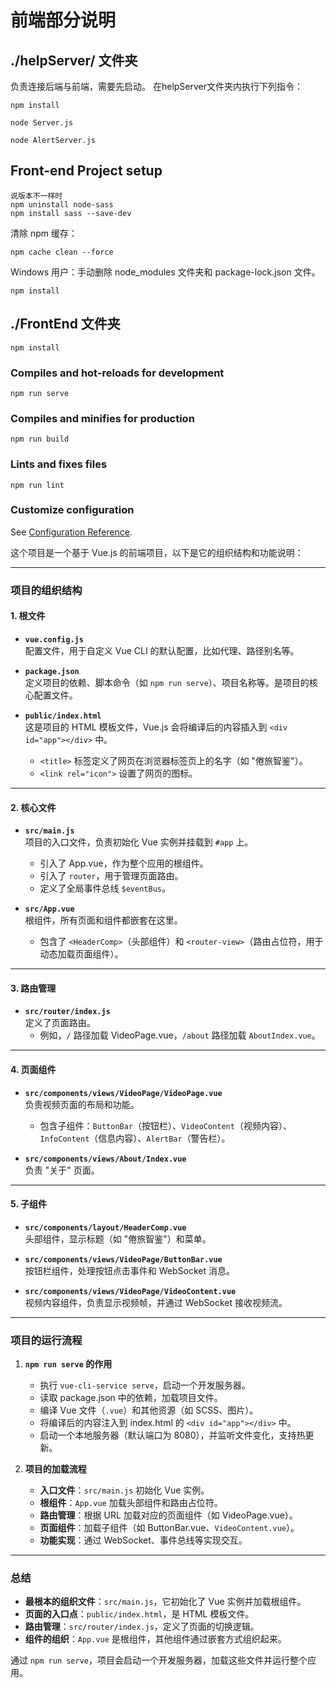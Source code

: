 # 前端部分说明

## ./helpServer/ 文件夹
负责连接后端与前端，需要先启动。
在helpServer文件夹内执行下列指令：
```
npm install

node Server.js

node AlertServer.js
```

## Front-end Project setup
```
说版本不一样时
npm uninstall node-sass
npm install sass --save-dev
```
清除 npm 缓存：
```
npm cache clean --force
```
Windows 用户：手动删除 node_modules 文件夹和 package-lock.json 文件。

```
npm install
```

## ./FrontEnd 文件夹
```
npm install
```

### Compiles and hot-reloads for development
```
npm run serve
```

### Compiles and minifies for production
```
npm run build
```

### Lints and fixes files
```
npm run lint
```

### Customize configuration
See [Configuration Reference](https://cli.vuejs.org/config/).

这个项目是一个基于 Vue.js 的前端项目，以下是它的组织结构和功能说明：

---

### **项目的组织结构**
#### 1. **根文件**
- **`vue.config.js`**  
  配置文件，用于自定义 Vue CLI 的默认配置，比如代理、路径别名等。

- **`package.json`**  
  定义项目的依赖、脚本命令（如 `npm run serve`）、项目名称等。是项目的核心配置文件。

- **`public/index.html`**  
  这是项目的 HTML 模板文件，Vue.js 会将编译后的内容插入到 `<div id="app"></div>` 中。  
  - `<title>` 标签定义了网页在浏览器标签页上的名字（如 "倦旅智鉴"）。
  - `<link rel="icon">` 设置了网页的图标。

---

#### 2. **核心文件**
- **`src/main.js`**  
  项目的入口文件，负责初始化 Vue 实例并挂载到 `#app` 上。  
  - 引入了 App.vue，作为整个应用的根组件。
  - 引入了 `router`，用于管理页面路由。
  - 定义了全局事件总线 `$eventBus`。

- **`src/App.vue`**  
  根组件，所有页面和组件都嵌套在这里。  
  - 包含了 `<HeaderComp>`（头部组件）和 `<router-view>`（路由占位符，用于动态加载页面组件）。

---

#### 3. **路由管理**
- **`src/router/index.js`**  
  定义了页面路由。  
  - 例如，`/` 路径加载 VideoPage.vue，`/about` 路径加载 `AboutIndex.vue`。

---

#### 4. **页面组件**
- **`src/components/views/VideoPage/VideoPage.vue`**  
  负责视频页面的布局和功能。  
  - 包含子组件：`ButtonBar`（按钮栏）、`VideoContent`（视频内容）、`InfoContent`（信息内容）、`AlertBar`（警告栏）。

- **`src/components/views/About/Index.vue`**  
  负责 "关于" 页面。

---

#### 5. **子组件**
- **`src/components/layout/HeaderComp.vue`**  
  头部组件，显示标题（如 "倦旅智鉴"）和菜单。

- **`src/components/views/VideoPage/ButtonBar.vue`**  
  按钮栏组件，处理按钮点击事件和 WebSocket 消息。

- **`src/components/views/VideoPage/VideoContent.vue`**  
  视频内容组件，负责显示视频帧，并通过 WebSocket 接收视频流。

---

### **项目的运行流程**
1. **`npm run serve` 的作用**  
   - 执行 `vue-cli-service serve`，启动一个开发服务器。
   - 读取 package.json 中的依赖，加载项目文件。
   - 编译 Vue 文件（`.vue`）和其他资源（如 SCSS、图片）。
   - 将编译后的内容注入到 index.html 的 `<div id="app"></div>` 中。
   - 启动一个本地服务器（默认端口为 8080），并监听文件变化，支持热更新。

2. **项目的加载流程**
   - **入口文件**：`src/main.js` 初始化 Vue 实例。
   - **根组件**：`App.vue` 加载头部组件和路由占位符。
   - **路由管理**：根据 URL 加载对应的页面组件（如 VideoPage.vue）。
   - **页面组件**：加载子组件（如 ButtonBar.vue、`VideoContent.vue`）。
   - **功能实现**：通过 WebSocket、事件总线等实现交互。

---

### **总结**
- **最根本的组织文件**：`src/main.js`，它初始化了 Vue 实例并加载根组件。
- **页面的入口点**：`public/index.html`，是 HTML 模板文件。
- **路由管理**：`src/router/index.js`，定义了页面的切换逻辑。
- **组件的组织**：`App.vue` 是根组件，其他组件通过嵌套方式组织起来。

通过 `npm run serve`，项目会启动一个开发服务器，加载这些文件并运行整个应用。